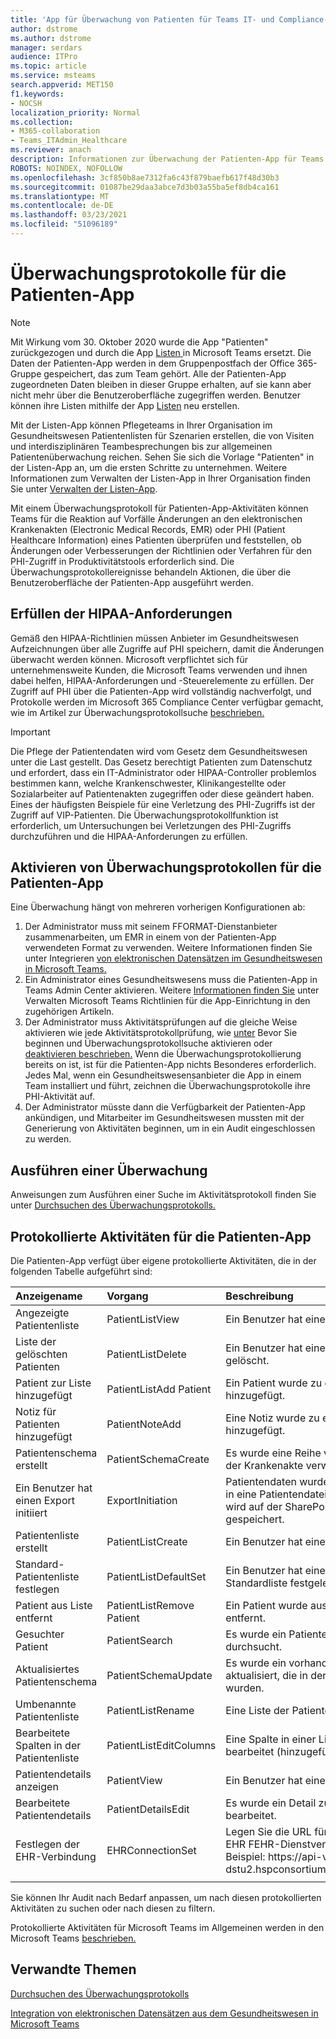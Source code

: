 ```yaml
---
title: 'App für Überwachung von Patienten für Teams IT- und Compliance-Administratoren '
author: dstrome
ms.author: dstrome
manager: serdars
audience: ITPro
ms.topic: article
ms.service: msteams
search.appverid: MET150
f1.keywords:
- NOCSH
localization_priority: Normal
ms.collection:
- M365-collaboration
- Teams_ITAdmin_Healthcare
ms.reviewer: anach
description: Informationen zur Überwachung der Patienten-App für Teams Administratoren
ROBOTS: NOINDEX, NOFOLLOW
ms.openlocfilehash: 3cf850b8ae7312fa6c43f879baefb617f48d30b3
ms.sourcegitcommit: 01087be29daa3abce7d3b03a55ba5ef8db4ca161
ms.translationtype: MT
ms.contentlocale: de-DE
ms.lasthandoff: 03/23/2021
ms.locfileid: "51096189"
---
```

# <a name="audit-logs-for-patients-app"></a>Überwachungsprotokolle für die Patienten-App

> [!NOTE]
> Mit Wirkung vom 30. Oktober 2020 wurde die App "Patienten" zurückgezogen und durch die App [Listen ](https://support.microsoft.com/office/get-started-with-lists-in-teams-c971e46b-b36c-491b-9c35-efeddd0297db) in Microsoft Teams ersetzt. Die Daten der Patienten-App werden in dem Gruppenpostfach der Office 365-Gruppe gespeichert, das zum Team gehört. Alle der Patienten-App zugeordneten Daten bleiben in dieser Gruppe erhalten, auf sie kann aber nicht mehr über die Benutzeroberfläche zugegriffen werden. Benutzer können ihre Listen mithilfe der App [Listen](https://support.microsoft.com/office/get-started-with-lists-in-teams-c971e46b-b36c-491b-9c35-efeddd0297db) neu erstellen.
>
>Mit der Listen-App können Pflegeteams in Ihrer Organisation im Gesundheitswesen Patientenlisten für Szenarien erstellen, die von Visiten und interdisziplinären Teambesprechungen bis zur allgemeinen Patientenüberwachung reichen. Sehen Sie sich die Vorlage "Patienten" in der Listen-App an, um die ersten Schritte zu unternehmen. Weitere Informationen zum Verwalten der Listen-App in Ihrer Organisation finden Sie unter [Verwalten der Listen-App](../../manage-lists-app.md).

Mit einem Überwachungsprotokoll für Patienten-App-Aktivitäten können Teams für die Reaktion auf Vorfälle Änderungen an den elektronischen Krankenakten (Electronic Medical Records, EMR) oder PHI (Patient Healthcare Information) eines Patienten überprüfen und feststellen, ob Änderungen oder Verbesserungen der Richtlinien oder Verfahren für den PHI-Zugriff in Produktivitätstools erforderlich sind. Die Überwachungsprotokollereignisse behandeln Aktionen, die über die Benutzeroberfläche der Patienten-App ausgeführt werden.

## <a name="meet-hipaa-requirements"></a>Erfüllen der HIPAA-Anforderungen

Gemäß den HIPAA-Richtlinien müssen Anbieter im Gesundheitswesen Aufzeichnungen über alle Zugriffe auf PHI speichern, damit die Änderungen überwacht werden können. Microsoft verpflichtet sich für unternehmensweite Kunden, die Microsoft Teams verwenden und ihnen dabei helfen, HIPAA-Anforderungen und -Steuerelemente zu erfüllen. Der Zugriff auf PHI über die Patienten-App wird vollständig nachverfolgt, und Protokolle werden im Microsoft 365 Compliance Center verfügbar gemacht, wie im Artikel zur Überwachungsprotokollsuche [beschrieben.](/microsoft-365/compliance/search-the-audit-log-in-security-and-compliance)

> [!IMPORTANT]
> Die Pflege der Patientendaten wird vom Gesetz dem Gesundheitswesen unter die Last gestellt. Das Gesetz berechtigt Patienten zum Datenschutz und erfordert, dass ein IT-Administrator oder HIPAA-Controller problemlos bestimmen kann, welche Krankenschwester, Klinikangestellte oder Sozialarbeiter auf Patientenakten zugegriffen oder diese geändert haben. Eines der häufigsten Beispiele für eine Verletzung des PHI-Zugriffs ist der Zugriff auf VIP-Patienten. Die Überwachungsprotokollfunktion ist erforderlich, um Untersuchungen bei Verletzungen des PHI-Zugriffs durchzuführen und die HIPAA-Anforderungen zu erfüllen.

<!-- add an image from the security and compliance center audit log search page showing an event, Ansuman please let me know whether we need to copy an existing screen shot (and which one) or grab a new one -->

## <a name="enable-audit-logs-for-the-patients-app"></a>Aktivieren von Überwachungsprotokollen für die Patienten-App

Eine Überwachung hängt von mehreren vorherigen Konfigurationen ab:

1. Der Administrator muss mit seinem FFORMAT-Dienstanbieter zusammenarbeiten, um EMR in einem von der Patienten-App verwendeten Format zu verwenden. Weitere Informationen finden Sie unter Integrieren [von elektronischen Datensätzen im Gesundheitswesen in Microsoft Teams.](patients-app.md)
2. Ein Administrator eines Gesundheitswesens muss die Patienten-App in Teams Admin Center aktivieren. Weitere [Informationen finden Sie](../../teams-app-setup-policies.md) unter Verwalten Microsoft Teams Richtlinien für die App-Einrichtung in den zugehörigen Artikeln.
3. Der Administrator muss Aktivitätsprüfungen auf die gleiche Weise aktivieren wie jede Aktivitätsprotokollprüfung, wie [unter](/microsoft-365/compliance/search-the-audit-log-in-security-and-compliance#before-you-begin) Bevor Sie beginnen und Überwachungsprotokollsuche aktivieren oder [deaktivieren beschrieben.](/office365/securitycompliance/turn-audit-log-search-on-or-off#turn-on-audit-log-search) Wenn die Überwachungsprotokollierung bereits on ist, ist für die Patienten-App nichts Besonderes erforderlich. Jedes Mal, wenn ein Gesundheitswesensanbieter die App in einem Team installiert und führt, zeichnen die Überwachungsprotokolle ihre PHI-Aktivität auf.
4. Der Administrator müsste dann die Verfügbarkeit der Patienten-App ankündigen, und Mitarbeiter im Gesundheitswesen mussten mit der Generierung von Aktivitäten beginnen, um in ein Audit eingeschlossen zu werden.

<!-- add link out to client doc when available -->

## <a name="run-an-audit"></a>Ausführen einer Überwachung

Anweisungen zum Ausführen einer Suche im Aktivitätsprotokoll finden Sie unter [Durchsuchen des Überwachungsprotokolls.](/office365/securitycompliance/search-the-audit-log-in-security-and-compliance#search-the-audit-log)

## <a name="logged-activities-for-patients-app"></a>Protokollierte Aktivitäten für die Patienten-App

Die Patienten-App verfügt über eigene protokollierte Aktivitäten, die in der folgenden Tabelle aufgeführt sind:

|Anzeigename |Vorgang|Beschreibung|
|:---|:---|:---|
| Angezeigte Patientenliste | PatientListView | Ein Benutzer hat eine Patientenliste angezeigt.|
| Liste der gelöschten Patienten | PatientListDelete | Ein Benutzer hat eine Liste von Patienten gelöscht.|
| Patient zur Liste hinzugefügt | PatientListAdd Patient | Ein Patient wurde zu einer Liste der Patienten hinzugefügt. |
| Notiz für Patienten hinzugefügt | PatientNoteAdd | Eine Notiz wurde zu einem Patientenakte hinzugefügt. |
| Patientenschema erstellt | PatientSchemaCreate | Es wurde eine Reihe von Spalten erstellt, die in der Krankenakte verwendet werden. |
| Ein Benutzer hat einen Export initiiert | ExportInitiation | Patientendaten wurden aus der Patienten-App in eine Patientendatei Excel exportiert. Die Datei wird auf der SharePoint-Website des Teams gespeichert. |
| Patientenliste erstellt | PatientListCreate | Ein Benutzer hat eine Liste der Patienten erstellt.|
| Standard-Patientenliste festlegen| PatientListDefaultSet| Ein Benutzer hat eine bestimmte Liste als Standardliste festgelegt.|
| Patient aus Liste entfernt| PatientListRemove Patient | Ein Patient wurde aus einer Liste von Patienten entfernt. |
| Gesuchter Patient | PatientSearch | Es wurde ein Patientendatensatz im EHR-Dienst durchsucht. |
| Aktualisiertes Patientenschema | PatientSchemaUpdate  | Es wurde ein vorhandener Satz von Spalten aktualisiert, die in der Krankenakte verwendet wurden. |<!-- | Patient in andere Liste verschoben| PatientMoved | Die Krankenakte wurde aus einer Liste in eine andere verschoben. |-->
| Umbenannte Patientenliste | PatientListRename | Eine Liste der Patienten wurde umbenannt. |
| Bearbeitete Spalten in der Patientenliste | PatientListEditColumns | Eine Spalte in einer Liste von Patienten wurde bearbeitet (hinzugefügt oder entfernt). |
| Patientendetails anzeigen | PatientView | Ein Benutzer hat eine Krankenakte angezeigt.|
| Bearbeitete Patientendetails | PatientDetailsEdit | Es wurde ein Detail zu einer Krankenakte bearbeitet. |
| Festlegen der EHR-Verbindung | EHRConnectionSet | Legen Sie die URL für die Verbindung mit der EHR FEHR-Dienstverbindung festgelegt. Beispiel: https://<span>api-v8-dstu2.hspconsortium.org/ContosoHospital/open</span>  |
||||

Sie können Ihr Audit nach Bedarf anpassen, um nach diesen protokollierten Aktivitäten zu suchen oder nach diesen zu filtern.

Protokollierte Aktivitäten für Microsoft Teams im Allgemeinen werden in den Microsoft Teams [beschrieben.](/office365/securitycompliance/search-the-audit-log-in-security-and-compliance#microsoft-teams-activities)

## <a name="related-topics"></a>Verwandte Themen

[Durchsuchen des Überwachungsprotokolls](/microsoft-365/compliance/search-the-audit-log-in-security-and-compliance)

[Integration von elektronischen Datensätzen aus dem Gesundheitswesen in Microsoft Teams](patients-app.md)